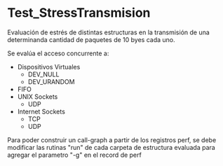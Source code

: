 # Test_StressTransmision
Evaluación de estrés de distintas estructuras en la transmisión de una determinanda cantidad de paquetes de 10 byes cada uno.

Se evalúa el acceso concurrente a:

- Dispositivos Virtuales
	- DEV_NULL
	- DEV_URANDOM
- FIFO
- UNIX Sockets
	- UDP
- Internet Sockets
	- TCP
	- UDP

Para poder construir un call-graph a partir de los registros perf, se debe modificar las rutinas "run" de cada carpeta de estructura evaluada para agregar el parametro "-g" en el record de perf

